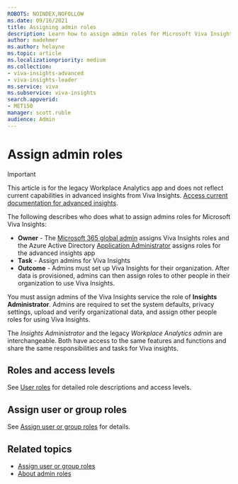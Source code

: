 ```yaml
---
ROBOTS: NOINDEX,NOFOLLOW
ms.date: 09/16/2021
title: Assigning admin roles
description: Learn how to assign admin roles for Microsoft Viva Insights
author: madehmer
ms.author: helayne
ms.topic: article
ms.localizationpriority: medium 
ms.collection: 
- viva-insights-advanced 
- viva-insights-leader
ms.service: viva 
ms.subservice: viva-insights 
search.appverid: 
- MET150 
manager: scott.ruble
audience: Admin
---
```


# Assign admin roles

>[!Important]
>This article is for the legacy Workplace Analytics app and does not reflect current capabilities in advanced insights from Viva Insights. [Access current documentation for advanced insights](../advanced/introduction-to-advanced-insights.md).

The following describes who does what to assign admins roles for Microsoft Viva Insights:

* **Owner** - The [Microsoft 365 global admin](/microsoft-365/admin/add-users/about-admin-roles) assigns Viva Insights roles and the Azure Active Directory [Application Administrator](/azure/active-directory/roles/permissions-reference#application-administrator) assigns roles for the advanced insights app
* **Task** - Assign admins for Viva Insights
* **Outcome** - Admins must set up Viva Insights for their organization. After data is provisioned, admins can then assign roles to other people in their organization to use Viva Insights.

You must assign admins of the Viva Insights service the role of **Insights Administrator**. Admins are required to set the system defaults, privacy settings, upload and verify organizational data, and assign other people roles for using Viva Insights.

The _Insights Administrator_ and the legacy _Workplace Analytics admin_ are interchangeable. Both have access to the same features and functions and share the same responsibilities and tasks for Viva insights.

## Roles and access levels

See [User roles](/viva/insights/use/user-roles?toc=/viva/insights/use/toc.json&bc=/viva/insights/breadcrumb/toc.json) for detailed role descriptions and access levels.
<!--
## Video: Assign roles

<iframe width="640" height="564" src="https://player.vimeo.com/video/282897409" frameborder="0" allowFullScreen mozallowfullscreen webkitAllowFullScreen></iframe>
-->
## Assign user or group roles

See [Assign user or group roles](/viva/insights/setup/assign-user-roles?toc=/viva/insights/use/toc.json&bc=/viva/insights/breadcrumb/toc.json) for details.

## Related topics

* [Assign user or group roles](/viva/insights/setup/assign-user-roles?toc=/viva/insights/use/toc.json&bc=/viva/insights/breadcrumb/toc.json)
* [About admin roles](/microsoft-365/admin/add-users/about-admin-roles)

